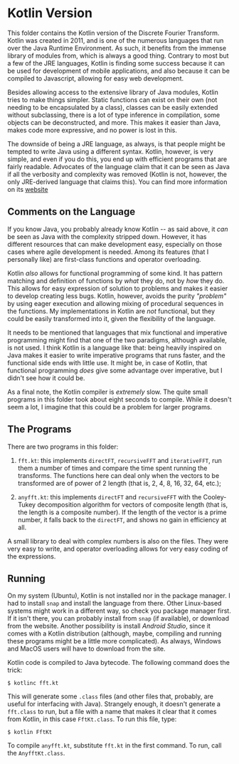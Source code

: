 # Kotlin Version

This folder contains the Kotlin version of the Discrete Fourier Transform. Kotlin was created in 2011, and is one of the numerous languages that run over the Java Runtime Environment. As such, it benefits from the immense library of modules from, which is always a good thing. Contrary to most but a few of the JRE languages, Kotlin is finding some success because it can be used for development of mobile applications, and also because it can be compiled to Javascript, allowing for easy web development.

Besides allowing access to the extensive library of Java modules, Kotlin tries to make things simpler. Static functions can exist on their own (not needing to be encapsulated by a class), classes can be easily extended without subclassing, there is a lot of type inference in compilation, some objects can be deconstructed, and more. This makes it easier than Java, makes code more expressive, and no power is lost in this.

The downside of being a JRE language, as always, is that people might be tempted to write Java using a different syntax. Kotlin, however, is very simple, and even if you do this, you end up with efficient programs that are fairly readable. Advocates of the language claim that it can be seen as Java if all the verbosity and complexity was removed (Kotlin is not, however, the only JRE-derived language that claims this). You can find more information on its [website](https://kotlinlang.org/)


## Comments on the Language

If you know Java, you probably already know Kotlin -- as said above, it *can* be seen as Java with the complexity stripped down. However, it has different resources that can make development easy, especially on those cases where agile development is needed. Among its features (that I personally like) are first-class functions and operator overloading.

Kotlin *also* allows for functional programming of some kind. It has pattern matching and definition of functions by *what* they do, not by *how* they do. This allows for easy expression of solution to problems and makes it easier to develop creating less bugs. Kotlin, however, avoids the purity *"problem"* by using eager execution and allowing mixing of procedural sequences in the functions. My implementations in Kotlin are *not* functional, but they could be easily transformed into it, given the flexibility of the language.

It needs to be mentioned that languages that mix functional and imperative programming might find that one of the two paradigms, although available, is not used. I think Kotlin is a language like that: being heavily inspired on Java makes it easier to write imperative programs that runs faster, and the functional side ends with little use. It might be, in case of Kotlin, that functional programming *does* give some advantage over imperative, but I didn't see how it could be.

As a final note, the Kotlin compiler is *extremely* slow. The quite small programs in this folder took about eight seconds to compile. While it doesn't seem a lot, I imagine that this could be a problem for larger programs.


## The Programs

There are two programs in this folder:

1. `fft.kt`: this implements `directFT`, `recursiveFFT` and `iterativeFFT`, run them a number of times and compare the time spent running the transforms. The functions here can deal only when the vectors to be transformed are of power of 2 length (that is, 2, 4, 8, 16, 32, 64, etc.);

2. `anyfft.kt`: this implements `directFT` and `recursiveFFT` with the Cooley-Tukey decomposition algorithm for vectors of composite length (that is, the length is a composite number). If the length of the vector is a prime number, it falls back to the `directFT`, and shows no gain in efficiency at all.

A small library to deal with complex numbers is also on the files. They were very easy to write, and operator overloading allows for very easy coding of the expressions.


## Running

On my system (Ubuntu), Kotlin is not installed nor in the package manager. I had to install `snap` and install the language from there. Other Linux-based systems might work in a different way, so check you package manager first. If it isn't there, you can probably install from `snap` (if available), or download from the website. Another possibility is install *Android Studio*, since it comes with a Kotlin distribution (although, maybe, compiling and running these programs might be a little more complicated). As always, Windows and MacOS users will have to download from the site.

Kotlin code is compiled to Java bytecode. The following command does the trick:

```
$ kotlinc fft.kt
```

This will generate some `.class` files (and other files that, probably, are useful for interfacing with Java). Strangely enough, it doesn't generate a `fft.class` to run, but a file with a name that makes it clear that it comes from Kotlin, in this case `FftKt.class`. To run this file, type:

```
$ kotlin FftKt
```

To compile `anyfft.kt`, substitute `fft.kt` in the first command. To run, call the `AnyfftKt.class`.
